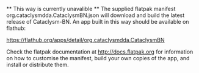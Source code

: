 ** This way is currently unavalible **
The supplied flatpak manifest org.cataclysmdda.CataclysmBN.json will
download and build the latest release of Cataclysm-BN.  An app built in
this way should be available on flathub:

  https://flathub.org/apps/detail/org.cataclysmdda.CataclysmBN

Check the flatpak documentation at http://docs.flatpak.org for
information on how to customise the manifest, build your own copies of
the app, and install or distribute them.
